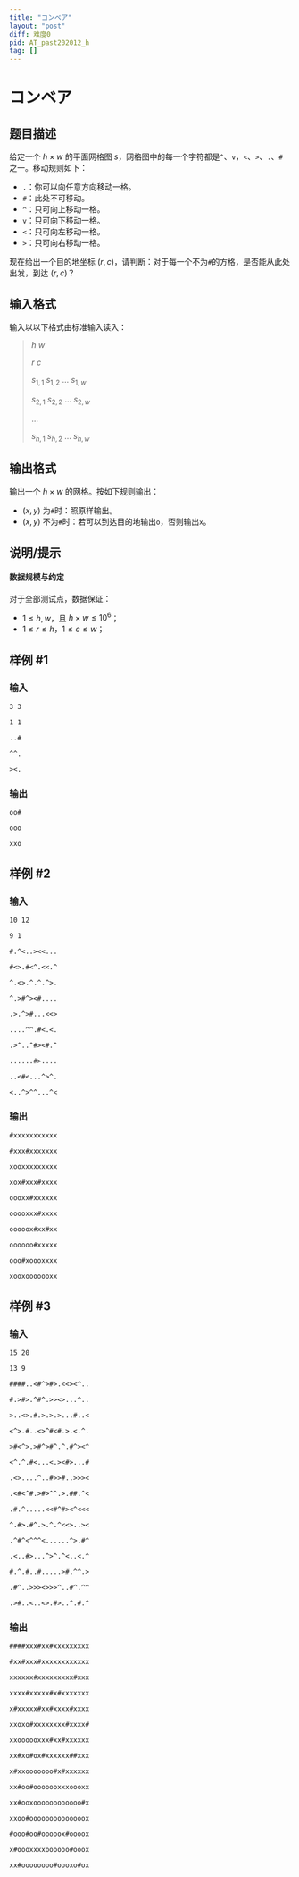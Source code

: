 ```yaml
---
title: "コンベア"
layout: "post"
diff: 难度0
pid: AT_past202012_h
tag: []
---
```


# コンベア

## 题目描述

给定一个 $h \times w$ 的平面网格图 $s$，网格图中的每一个字符都是`^`、`v`，`<`、`>`、`.`、`#`之一。移动规则如下：

- `.`：你可以向任意方向移动一格。
- `#`：此处不可移动。
- `^`：只可向上移动一格。
- `v`：只可向下移动一格。
- `<`：只可向左移动一格。
- `>`：只可向右移动一格。

现在给出一个目的地坐标 $(r,c)$，请判断：对于每一个不为`#`的方格，是否能从此处出发，到达 $(r,c)$？

## 输入格式

输入以以下格式由标准输入读入：

>$h$ $w$
>
>$r$ $c$
>
>$s_{1,1}$ $s_{1,2}$ ... $s_{1,w}$
>
>$s_{2,1}$ $s_{2,2}$ ... $s_{2,w}$
>
>...
>
>$s_{h,1}$ $s_{h,2}$ ... $s_{h,w}$

## 输出格式

输出一个 $h \times w$ 的网格。按如下规则输出：

- $(x,y)$ 为`#`时：照原样输出。
- $(x,y)$ 不为`#`时：若可以到达目的地输出`o`，否则输出`x`。

## 说明/提示

#### 数据规模与约定

对于全部测试点，数据保证：

- $1 \le h,w$，且 $h \times w \le 10^6$；
- $1 \le r \le h$，$1 \le c \le w$；

## 样例 #1

### 输入

```
3 3
1 1
..#
^^.
><.
```

### 输出

```
oo#
ooo
xxo
```

## 样例 #2

### 输入

```
10 12
9 1
#.^<..><<...
#<>.#<^.<<.^
^.<>.^.^.^>.
^.>#^><#....
.>.^>#...<<>
....^^.#<.<.
.>^..^#><#.^
......#>....
..<#<...^>^.
<..^>^^...^<
```

### 输出

```
#xxxxxxxxxxx
#xxx#xxxxxxx
xooxxxxxxxxx
xox#xxx#xxxx
oooxx#xxxxxx
ooooxxx#xxxx
ooooox#xx#xx
oooooo#xxxxx
ooo#xoooxxxx
xooxooooooxx
```

## 样例 #3

### 输入

```
15 20
13 9
####..<#^>#>.<<><^..
#.>#>.^#^.>><>...^..
>..<>.#.>.>.>...#..<
<^>.#..<>^#<#.>.<.^.
>#<^>.>#^>#^.^.#^><^
<^.^.#<...<.><#>...#
.<>....^..#>>#..>>><
.<#<^#.>#>^^.>.##.^<
.#.^.....<<#^#><^<<<
^.#>.#^.>.^.^<<>..><
.^#^<^^^<......^>.#^
.<..#>...^>^.^<..<.^
#.^.#..#.....>#.^^.>
.#^..>>><>>>^..#^.^^
.>#..<..<>.#>..^.#.^
```

### 输出

```
####xxx#xx#xxxxxxxxx
#xx#xxx#xxxxxxxxxxxx
xxxxxx#xxxxxxxxx#xxx
xxxx#xxxxx#x#xxxxxxx
x#xxxxx#xx#xxxx#xxxx
xxoxo#xxxxxxxx#xxxx#
xxoooooxxx#xx#xxxxxx
xx#xo#ox#xxxxxx##xxx
x#xxooooooo#x#xxxxxx
xx#oo#ooooooxxxoooxx
xx#ooxoooooooooooo#x
xxoo#oooooooooooooox
#ooo#oo#ooooox#oooox
x#oooxxxxoooooo#ooox
xx#oooooooo#oooxo#ox
```

